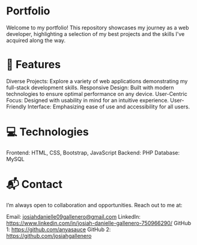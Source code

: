 # **Portfolio**

Welcome to my portfolio! This repository showcases my journey as a web developer, highlighting a selection of my best projects and the skills I've acquired along the way.

# 🚀 Features
Diverse Projects: Explore a variety of web applications demonstrating my full-stack development skills.
Responsive Design: Built with modern technologies to ensure optimal performance on any device.
User-Centric Focus: Designed with usability in mind for an intuitive experience.
User-Friendly Interface: Emphasizing ease of use and accessibility for all users.

# 💻 Technologies
Frontend: HTML, CSS, Bootstrap, JavaScript
Backend: PHP
Database: MySQL

# 📬 Contact
I’m always open to collaboration and opportunities. Reach out to me at:

Email: josiahdanielle09gallenero@gmail.com
LinkedIn: https://www.linkedin.com/in/josiah-danielle-gallenero-750966290/
GitHub 1: https://github.com/anyasauce
GitHub 2: https://github.com/josiahgallenero
